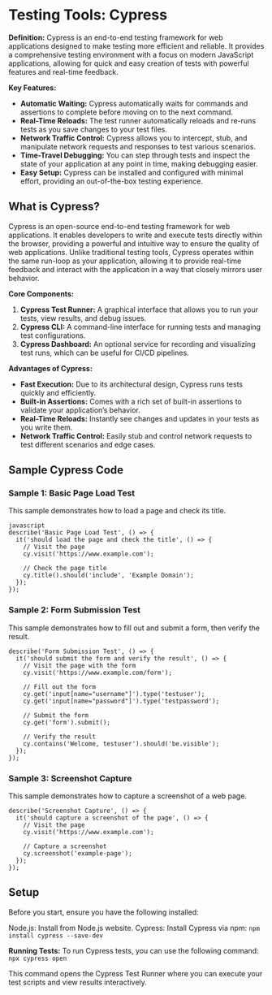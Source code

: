 # Testing Tools: Cypress

**Definition:**
Cypress is an end-to-end testing framework for web applications designed to make testing more efficient and reliable. It provides a comprehensive testing environment with a focus on modern JavaScript applications, allowing for quick and easy creation of tests with powerful features and real-time feedback.

**Key Features:**
- **Automatic Waiting:** Cypress automatically waits for commands and assertions to complete before moving on to the next command.
- **Real-Time Reloads:** The test runner automatically reloads and re-runs tests as you save changes to your test files.
- **Network Traffic Control:** Cypress allows you to intercept, stub, and manipulate network requests and responses to test various scenarios.
- **Time-Travel Debugging:** You can step through tests and inspect the state of your application at any point in time, making debugging easier.
- **Easy Setup:** Cypress can be installed and configured with minimal effort, providing an out-of-the-box testing experience.

## What is Cypress?

Cypress is an open-source end-to-end testing framework for web applications. It enables developers to write and execute tests directly within the browser, providing a powerful and intuitive way to ensure the quality of web applications. Unlike traditional testing tools, Cypress operates within the same run-loop as your application, allowing it to provide real-time feedback and interact with the application in a way that closely mirrors user behavior.

**Core Components:**
1. **Cypress Test Runner:** A graphical interface that allows you to run your tests, view results, and debug issues.
2. **Cypress CLI:** A command-line interface for running tests and managing test configurations.
3. **Cypress Dashboard:** An optional service for recording and visualizing test runs, which can be useful for CI/CD pipelines.

**Advantages of Cypress:**
- **Fast Execution:** Due to its architectural design, Cypress runs tests quickly and efficiently.
- **Built-in Assertions:** Comes with a rich set of built-in assertions to validate your application’s behavior.
- **Real-Time Reloads:** Instantly see changes and updates in your tests as you write them.
- **Network Traffic Control:** Easily stub and control network requests to test different scenarios and edge cases.

## Sample Cypress Code

### Sample 1: Basic Page Load Test

This sample demonstrates how to load a page and check its title.

```
javascript
describe('Basic Page Load Test', () => {
  it('should load the page and check the title', () => {
    // Visit the page
    cy.visit('https://www.example.com');
    
    // Check the page title
    cy.title().should('include', 'Example Domain');
  });
});
```

### Sample 2: Form Submission Test
This sample demonstrates how to fill out and submit a form, then verify the result.
```
describe('Form Submission Test', () => {
  it('should submit the form and verify the result', () => {
    // Visit the page with the form
    cy.visit('https://www.example.com/form');
    
    // Fill out the form
    cy.get('input[name="username"]').type('testuser');
    cy.get('input[name="password"]').type('testpassword');
    
    // Submit the form
    cy.get('form').submit();
    
    // Verify the result
    cy.contains('Welcome, testuser').should('be.visible');
  });
});
```

### Sample 3: Screenshot Capture
This sample demonstrates how to capture a screenshot of a web page.
```
describe('Screenshot Capture', () => {
  it('should capture a screenshot of the page', () => {
    // Visit the page
    cy.visit('https://www.example.com');
    
    // Capture a screenshot
    cy.screenshot('example-page');
  });
});
```

## Setup
Before you start, ensure you have the following installed:

Node.js: Install from Node.js website.
Cypress: Install Cypress via npm:
`
npm install cypress --save-dev
`

**Running Tests:**
To run Cypress tests, you can use the following command:
`
npx cypress open
`

This command opens the Cypress Test Runner where you can execute your test scripts and view results interactively.

